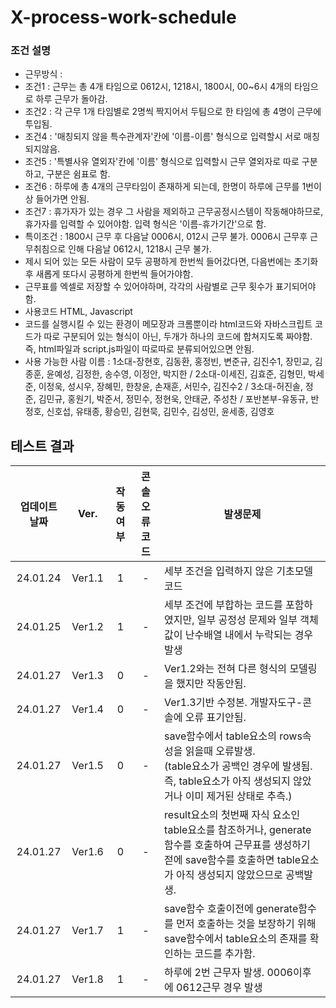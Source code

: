 # X-process-work-schedule

### 조건 설명
- 근무방식 : 
- 조건1 : 근무는 총 4개 타임으로 0612시, 1218시, 1800시, 00~6시 4개의 타임으로 하루 근무가 돌아감. 
- 조건2 : 각 근무 1개 타임별로 2명씩 짝지어서 두팀으로 한 타임에 총 4명이 근무에 투입됨.
- 조건4 : '매칭되지 않을 특수관계자'칸에 '이름-이름' 형식으로 입력할시 서로 매칭되지않음.
- 조건5 : '특별사유 열외자'칸에 '이름' 형식으로 입력할시 근무 열외자로 따로 구분하고, 구분은 쉼표로 함.
- 조건6 : 하루에 총 4개의 근무타임이 존재하게 되는데, 한명이 하루에 근무를 1번이상 들어가면 안됨.
- 조건7 : 휴가자가 있는 경우 그 사람을 제외하고 근무공정시스템이 작동해야하므로, 휴가자를 입력할 수 있어야함. 입력 형식은 '이름-휴가기간'으로 함.
- 특이조건 : 1800시 근무 후 다음날 0006시, 012시 근무 불가. 0006시 근무후 근무취침으로 인해 다음날 0612시, 1218시 근무 불가.
- 제시 되어 있는 모든 사람이 모두 공평하게 한번씩 들어갔다면, 다음번에는 초기화 후 새롭게 또다시 공평하게 한번씩 들어가야함. 
- 근무표를 엑셀로 저장할 수 있어야하며, 각각의 사람별로 근무 횟수가 표기되어야함.
- 사용코드 HTML, Javascript 
- 코드를 실행시킬 수 있는 환경이 메모장과 크롬뿐이라  html코드와 자바스크립트 코드가 따로 구분되어 있는 형식이 아닌, 두개가 하나의 코드에 합쳐지도록 짜야함. 즉, html파일과 script.js파일이 따로따로 분류되어있으면 안됨.
- 사용 가능한 사람 이름 : 1소대-장현호, 김동환, 홍정빈, 변준규, 김진수1, 장민교, 김종훈, 윤예성, 김정한, 송수영, 이정안, 박지한 / 2소대-이세진, 김효준, 김형민, 박세준, 이정욱, 성시우, 장혜민, 한창윤, 손재훈, 서민수, 김진수2 / 3소대-허진솔, 정 준, 김민규, 홍원기, 박준서, 정민수, 정현욱, 안태균, 주성찬 / 포반본부-유동규, 반정호, 신호섭, 유태종, 황승민, 김현묵, 김민수, 김성민, 윤세종, 김영호


## 테스트 결과

업데이트 날짜 | Ver. | 작동여부 | 콘솔 오류코드 | 발생문제
| :---: | :---: | :---: | :---: | --- |
24.01.24 | Ver1.1 | 1 | - | 세부 조건을 입력하지 않은 기초모델 코드
24.01.25 | Ver1.2 | 1 | - | 세부 조건에 부합하는 코드를 포함하였지만, 일부 공정성 문제와 일부 객체값이 난수배열 내에서 누락되는 경우 발생
24.01.27 | Ver1.3 | 0 | - | Ver1.2와는 전혀 다른 형식의 모델링을 했지만 작동안됨.
24.01.27 | Ver1.4 | 0 | - | Ver1.3기반 수정본. 개발자도구-콘솔에 오류 표기안됨.
24.01.27 | Ver1.5 | 0 | - | save함수에서 table요소의 rows속성을 읽을때 오류발생. <br> (table요소가 공백인 경우에 발생됨. 즉, table요소가 아직 생성되지 않았거나 이미 제거된 상태로 추측.)
24.01.27 | Ver1.6 | 0 | - | result요소의 첫번째 자식 요소인 table요소를 참조하거나, generate함수를 호출하여 근무표를 생성하기 젇에 save함수를 호출하면 table요소가 아직 생성되지 않았으므로 공백발생.
24.01.27 | Ver1.7 | 1 | - | save함수 호출이전에 generate함수를 먼저 호출하는 것을 보장하기 위해 save함수에서 table요소의 존재를 확인하는 코드를 추가함.
24.01.27 | Ver1.8| 1 | - | 하루에 2번 근무자 발생. 0006이후에 0612근무 경우 발생
